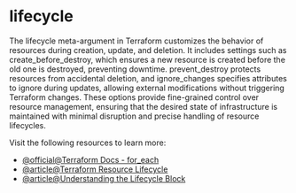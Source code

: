# lifecycle

The lifecycle meta-argument in Terraform customizes the behavior of resources during creation, update, and deletion. It includes settings such as create_before_destroy, which ensures a new resource is created before the old one is destroyed, preventing downtime. prevent_destroy protects resources from accidental deletion, and ignore_changes specifies attributes to ignore during updates, allowing external modifications without triggering Terraform changes. These options provide fine-grained control over resource management, ensuring that the desired state of infrastructure is maintained with minimal disruption and precise handling of resource lifecycles.

Visit the following resources to learn more:

- [@official@Terraform Docs - for_each](https://developer.hashicorp.com/terraform/language/meta-arguments/lifecycle)
- [@article@Terraform Resource Lifecycle](https://spacelift.io/blog/terraform-resource-lifecycle)
- [@article@Understanding the Lifecycle Block](https://dev.to/pwd9000/terraform-understanding-the-lifecycle-block-4f6e)